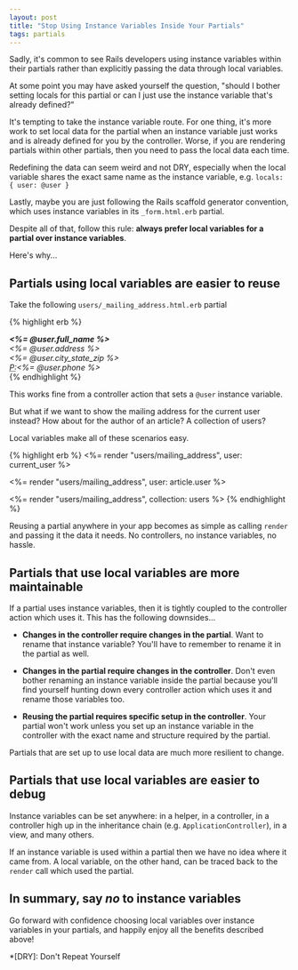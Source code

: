 ```yaml
---
layout: post
title: "Stop Using Instance Variables Inside Your Partials"
tags: partials
---
```


Sadly, it's common to see Rails developers using instance variables
within their partials rather than explicitly passing the data through
local variables.

<!-- more -->

At some point you may have asked yourself the question, "should I bother
setting locals for this partial or can I just use the instance
variable that's already defined?"

It's tempting to take the instance variable route. For one thing, it's
more work to set local data for the partial when an instance
variable just works and is already defined for you by the controller.
Worse, if you are rendering partials within other partials, then you need
to pass the local data each time.

Redefining the data can seem weird and not DRY, especially
when the local variable shares the exact same name as the instance
variable, e.g. `locals: { user: @user }`

Lastly, maybe you are just following the Rails scaffold generator
convention, which uses instance variables in its `_form.html.erb`
partial.

Despite all of that, follow this rule: **always prefer
local variables for a partial over instance variables**.

Here's why...

## Partials using local variables are easier to reuse

Take the following `users/_mailing_address.html.erb` partial

{% highlight erb %}
<address>
  <strong><%= @user.full_name %></strong><br>
  <%= @user.address %><br>
  <%= @user.city_state_zip %><br>
  <abbr title="Phone">P:</abbr><%= @user.phone %>
</address>
{% endhighlight %}

This works fine from a controller action that sets a `@user`
instance variable.

But what if we want to show the mailing address for the current user
instead? How about for the author of an article? A collection of
users?

Local variables make all of these scenarios easy.

{% highlight erb %}
<%= render "users/mailing_address", user: current_user %>

<%= render "users/mailing_address", user: article.user %>

<%= render "users/mailing_address", collection: users %>
{% endhighlight %}

Reusing a partial anywhere in your app becomes as simple as calling
`render` and passing it the data it needs. No controllers, no instance
variables, no hassle.

## Partials that use local variables are more maintainable

If a partial uses instance variables, then it is tightly coupled to the
controller action which uses it. This has the following downsides...

* **Changes in the controller require changes in the partial**. Want to
  rename that instance variable? You'll have to remember to rename it in
  the partial as well.

* **Changes in the partial require changes in the controller**.
  Don't even bother renaming an instance variable inside the partial because
  you'll find yourself hunting down every controller action which uses
  it and rename those variables too.

* **Reusing the partial requires specific setup in the controller**. Your
  partial won't work unless you set up an instance variable in the
  controller with the exact name and structure required by the partial.

Partials that are set up to use local data are much more resilient to
change.

## Partials that use local variables are easier to debug

Instance variables can be set anywhere: in a helper, in a controller, in
a controller high up in the inheritance chain (e.g.
`ApplicationController`), in a view, and many others.

If an instance variable is used within a partial then we have no idea
where it came from. A local variable, on the other hand, can be traced
back to the `render` call which used the partial.

## In summary, say _no_ to instance variables

Go forward with confidence choosing local variables over instance
variables in your partials, and happily enjoy all the benefits described
above!

*[DRY]: Don't Repeat Yourself
